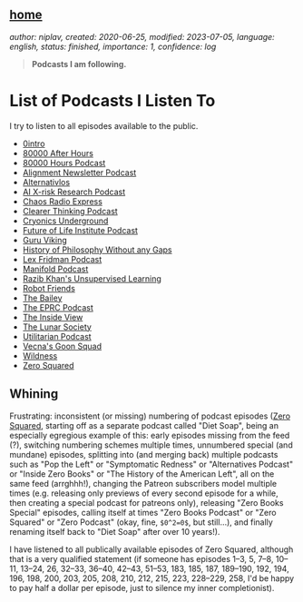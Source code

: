 [home](./index.md)
-------------------

*author: niplav, created: 2020-06-25, modified: 2023-07-05, language: english, status: finished, importance: 1, confidence: log*

> __Podcasts I am following.__

List of Podcasts I Listen To
=============================

I try to listen to all episodes available to the public.

* [0intro](https://0intro.dev/)
* [80000 After Hours](https://80000hours.org/after-hours-podcast/)
* [80000 Hours Podcast](https://80000hours.org/podcast/)
* [Alignment Newsletter Podcast](https://alignment-newsletter.libsyn.com/)
* [Alternativlos](https://alternativlos.org/)
* [AI X-risk Research Podcast](https://axrp.net)
* [Chaos Radio Express](https://cre.fm/)
* [Clearer Thinking Podcast](https://clearerthinkingpodcast.com)
* [Cryonics Underground](https://www.cryonicsunderground.com)
* [Future of Life Institute Podcast]()<!--TODO: link-->
* [Guru Viking](https://www.guruviking.com/)
* [History of Philosophy Without any Gaps](https://historyofphilosophy.net/)
* [Lex Fridman Podcast](https://lexfridman.com/podcast)
* [Manifold Podcast](https://manifold1.com)
* [Razib Khan's Unsupervised Learning](https://razib.substack.com)
* [Robot Friends](https://soundcloud.com/user-557955426)
* [The Bailey](https://thebaileypodcast.substack.com)
* [The EPRC Podcast](https://theeprc.podbean.com/)
* [The Inside View](https://theinsideview.ai/)
* [The Lunar Society](https://www.dwarkeshpatel.com/podcast)
* [Utilitarian Podcast](https://anchor.fm/utilitarian)
* [Vecna's Goon Squad](https://anchor.fm/cassius-vecna/)
* [Wildness](https://www.wildanimalinitiative.org/wildness)
* [Zero Squared](https://dietsoap.podomatic.com/)

Whining
--------

Frustrating: inconsistent (or missing) numbering of podcast episodes
([Zero Squared](https://dietsoap.podomatic.com/), starting off as a
separate podcast called "Diet Soap", being an especially egregious
example of this: early episodes missing from the feed (?), switching
numbering schemes multiple times, unnumbered special (and mundane)
episodes, splitting into (and merging back) multiple podcasts such as
"Pop the Left" or "Symptomatic Redness" or "Alternatives Podcast" or
"Inside Zero Books" or "The History of the American Left", all on the
same feed (arrghhh!), changing the Patreon subscribers model multiple
times (e.g. releasing only previews of every second episode for a while,
then creating a special podcast for patreons only), releasing "Zero
Books Special" episodes, calling itself at times "Zero Books Podcast" or
"Zero Squared" or "Zero Podcast" (okay, fine, `$0^2=0$`, but still…),
and finally renaming itself back to "Diet Soap" after over 10 years!).

I have listened to all publically available episodes of Zero Squared,
although that is a very qualified statement (if someone has episodes
1–3, 5, 7–8, 10–11, 13–24, 26, 32–33, 36–40, 42–43, 51–53,
183, 185, 187, 189–190, 192, 194, 196, 198, 200, 203, 205, 208, 210,
212, 215, 223, 228–229, 258, I'd be happy to pay half a dollar per
episode, just to silence my inner completionist).
